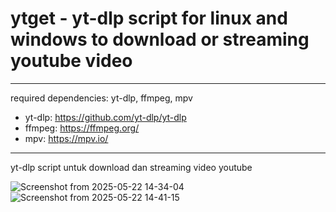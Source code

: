# ytget - yt-dlp script for linux and windows to download or streaming youtube video
-------------------------------------------
required dependencies: yt-dlp, ffmpeg, mpv
- yt-dlp: https://github.com/yt-dlp/yt-dlp
- ffmpeg: https://ffmpeg.org/
- mpv: https://mpv.io/
-------------------------------------------
yt-dlp script untuk download dan streaming video youtube

![Screenshot from 2025-05-22 14-34-04](https://github.com/user-attachments/assets/efafb24e-5d02-4994-8c74-0a6ece3af3e3)
![Screenshot from 2025-05-22 14-41-15](https://github.com/user-attachments/assets/650cc297-341d-40aa-9916-e616afcc4228)
